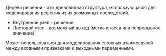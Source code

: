Дерево решений - это древовидная структура, использующаяся для моделирования решения из их возможных последствий. 
- Внутренний узел - решение
- Листовой узел - возможный выход (метка класса или непрерывное значение)

Может использоваться для моделирования сложных взаимосвязей между входными признаками и выходными переменными.
